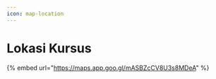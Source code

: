 ```yaml
---
icon: map-location
---
```


# Lokasi Kursus

{% embed url="https://maps.app.goo.gl/mASBZcCV8U3s8MDeA" %}

